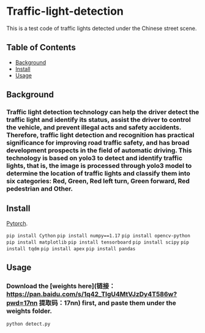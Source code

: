 # Traffic-light-detection


This is a test code of traffic lights detected under the Chinese street scene.

## Table of Contents

- [Background](#background)
- [Install](#install)
- [Usage](#usage)

## Background

### Traffic light detection technology can help the driver detect the traffic light and identify its status, assist the driver to control the vehicle, and prevent illegal acts and safety accidents. Therefore, traffic light detection and recognition has practical significance for improving road traffic safety, and has broad development prospects in the field of automatic driving. This technology is based on yolo3 to detect and identify traffic lights, that is, the image is processed through yolo3 model to determine the location of traffic lights and classify them into six categories: Red, Green, Red left turn, Green forward, Red pedestrian and Other.

## Install

[Pytorch](https://pytorch.org/).

`pip install Cython`
`pip install numpy==1.17`
`pip install opencv-python`
`pip install matplotlib`
`pip install tensorboard`
`pip install scipy`
`pip install tqdm`
`pip install apex`
`pip install pandas`

## Usage

### Download the [weights here](链接：https://pan.baidu.com/s/1q42_TIgU4MtVJzDy4T586w?pwd=17nn 提取码：17nn) first, and paste them under the weights folder.

`python detect.py`
